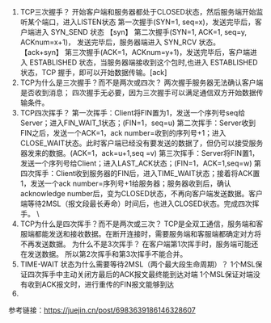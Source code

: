 1. TCP三次握手？ 
   开始客户端和服务器都处于CLOSED状态，然后服务端开始监听某个端口，进入LISTEN状态 
   第一次握手(SYN=1, seq=x)，发送完毕后，客户端进入 SYN_SEND 状态 【syn】
   第二次握手(SYN=1, ACK=1, seq=y, ACKnum=x+1)， 发送完毕后，服务器端进入 SYN_RCV 状态。 【ack+syn】
   第三次握手(ACK=1，ACKnum=y+1)，发送完毕后，客户端进入 ESTABLISHED 状态，当服务器端接收到这个包时,也进入 ESTABLISHED 状态，TCP 握手，即可以开始数据传输。[ack]
2. TCP为什么是三次握手？而不是两次或四次？
   两次握手服务器无法确认客户端是否收到消息；
   四次握手无必要，因为三次握手可以满足通信双方开始数据传输条件。
3. TCP四次挥手？ 
   第一次挥手：Client将FIN置为1，发送一个序列号seq给Server；进入FIN_WAIT_1状态；(FIN=1，seq=u)
   第二次挥手：Server收到FIN之后，发送一个ACK=1，ack number=收到的序列号+1；进入CLOSE_WAIT状态。此时客户端已经没有要发送的数据了，但仍可以接受服务器发来的数据。(ACK=1，ack=u+1,seq =v)
   第三次挥手：Server将FIN置1，发送一个序列号给Client；进入LAST_ACK状态；(FIN=1，ACK=1,seq=w)
   第四次挥手：Client收到服务器的FIN后，进入TIME_WAIT状态；接着将ACK置1，发送一个ack number=序列号+1给服务器；服务器收到后，确认acknowledge number后，变为CLOSED状态，不再向客户端发送数据。客户端等待2MSL（报文段最长寿命）时间后，也进入CLOSED状态。完成四次挥手。 \
4. TCP为什么是四次挥手？而不是两次或三次？
   TCP是全双工通信，服务端和客服端都能发送和接收数据。在断开连接时，需要服务端和客服端都确定对方将不再发送数据。 
   为什么不是3次挥手？ 在客户端第1次挥手时，服务端可能还在发送数据。 所以第2次挥手和第3次挥手不能合并。
5. TIME-WAIT 状态为什么需要等待2MSL（两个最大段生命周期）？
   1个MSL保证四次挥手中主动关闭方最后的ACK报文最终能到达对端
   1个MSL保证对端没有收到ACK报文时，进行重传的FIN报文能够到达
6. 

参考链接：https://juejin.cn/post/6983639186146328607